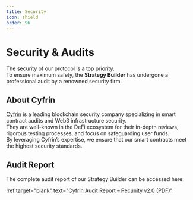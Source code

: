 ```yaml
---
title: Security
icon: shield
order: 96
---
```


# Security & Audits

The security of our protocol is a top priority.  
To ensure maximum safety, the **Strategy Builder** has undergone a professional audit by a renowned security firm.

## About Cyfrin

[Cyfrin](https://cyfrin.io) is a leading blockchain security company specializing in smart contract audits and Web3 infrastructure security.  
They are well-known in the DeFi ecosystem for their in-depth reviews, rigorous testing processes, and focus on safeguarding user funds.  
By leveraging Cyfrin’s expertise, we ensure that our smart contracts meet the highest security standards.

## Audit Report

The complete audit report of our Strategy Builder can be accessed here:

[!ref target="blank" text="Cyfrin Audit Report – Pecunity v2.0 (PDF)"](https://github.com/Cyfrin/cyfrin-audit-reports/blob/main/reports/2025-07-17-cyfrin-pecunity-v2.0.pdf)
